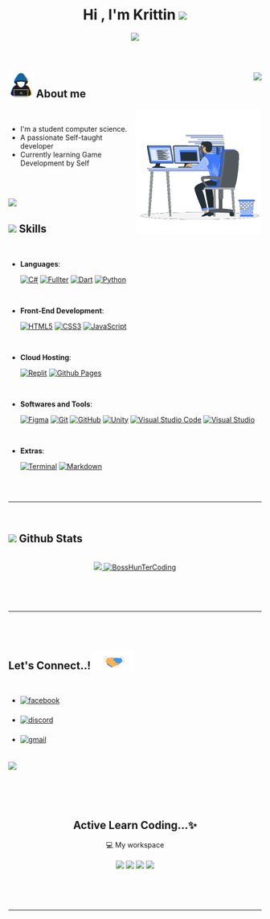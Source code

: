 <h1 align="center"><b>Hi , I'm Krittin </b><img src="https://media.giphy.com/media/hvRJCLFzcasrR4ia7z/giphy.gif" width="35"></h1>

<p align="center">
  <a href="https://github.com/DenverCoder1/readme-typing-svg">
    <img src="https://readme-typing-svg.herokuapp.com?font=Time+New+Roman&color=cyan&size=25&center=true&vCenter=true&width=600&height=100&lines=Love+to+learn+new+stuff..&hearts;++;Active+Learner/Researcher;Self-taught+Developer..<3;Game+Developer;Discord+Bot+Developer">
  </a>
</p>

<br>
	
## <img src = "https://github.com/0xAbdulKhalid/0xAbdulKhalid/raw/main/assets/mdImages/about_me.gif" width = 50px> About me <a href="https://github.com/antonkomarev/github-profile-views-counter"><img src = "https://komarev.com/ghpvc/?username=BossHunTerCoding&color=111111&style=for-the-badge&label=visitors" align="right"></a>

<img align="right" src="https://github.com/0xAbdulKhalid/0xAbdulKhalid/raw/main/assets/mdImages/Right_Side.gif" width = 250px>

<br>

- I'm a student computer science.
- A passionate Self-taught developer
- Currently learning Game Development by Self

<br><br>

<img src="https://user-images.githubusercontent.com/73097560/115834477-dbab4500-a447-11eb-908a-139a6edaec5c.gif">

<br>

## <img src="https://media2.giphy.com/media/QssGEmpkyEOhBCb7e1/giphy.gif?cid=ecf05e47a0n3gi1bfqntqmob8g9aid1oyj2wr3ds3mg700bl&rid=giphy.gif" width ="25"><b> Skills </b>

<br>

<p align="center">

- **Languages**:
  
  [![C#](https://img.shields.io/badge/C%23-239120.svg?style=for-the-badge&logo=csharp&logoColor=white)](https://learn.microsoft.com/en-us/dotnet/csharp/)
  [![Fullter](https://img.shields.io/badge/Fullter-02569B.svg?style=for-the-badge&logo=flutter&logoColor=white)](https://flutter.dev/)
  [![Dart](https://img.shields.io/badge/Dart-0175C2.svg?style=for-the-badge&logo=Dart&logoColor=white)](https://dart.dev/)
  [![Python](https://img.shields.io/badge/Python-3776AB.svg?style=for-the-badge&logo=python&logoColor=white)](https://www.python.org/)

<br>   
    
- **Front-End Development**:

  [![HTML5](https://img.shields.io/badge/HTML5-E34F26.svg?style=for-the-badge&logo=html5&logoColor=white)](https://www.w3schools.com/html/)
  [![CSS3](https://img.shields.io/badge/CSS-1572B6.svg?style=for-the-badge&logo=css3&logoColor=white)](https://www.w3schools.com/css/)
  [![JavaScript](https://img.shields.io/badge/JavaScript-F7DF1E.svg?style=for-the-badge&logo=javascript&logoColor=black)](https://www.javascript.com/)

<br>

- **Cloud Hosting**:
  
  [![Replit](https://img.shields.io/badge/replit-F26207.svg?style=for-the-badge&logo=replit&logoColor=white)](https://replit.com/~)
  [![Github Pages](https://img.shields.io/badge/GitHub%20Pages-222222.svg?style=for-the-badge&logo=githubpages&logoColor=white)](https://pages.github.com/)
    
<br>

- **Softwares and Tools**:

  [![Figma](https://img.shields.io/badge/Figma-F24E1E.svg?style=for-the-badge&logo=figma&logoColor=white)](https://www.figma.com/?fuid=)
  [![Git](https://img.shields.io/badge/git-F05033.svg?style=for-the-badge&logo=git&logoColor=white)](https://git-scm.com/)
  [![GitHub](https://img.shields.io/badge/github-121011.svg?style=for-the-badge&logo=github&logoColor=white)](https://github.com/)
  [![Unity](https://img.shields.io/badge/Unity-FFFFFF.svg?style=for-the-badge&logo=unity&logoColor=black)](https://unity.com/)
  [![Visual Studio Code](https://img.shields.io/badge/Visual%20Studio%20Code-0078d7.svg?style=for-the-badge&logo=visual-studio-code&logoColor=white)](https://code.visualstudio.com/)
  [![Visual Studio](https://img.shields.io/badge/Visual%20Studio-5C2D91.svg?style=for-the-badge&logo=visualstudio&logoColor=white)](https://visualstudio.microsoft.com/)

<br>

- **Extras**:

  [![Terminal](https://img.shields.io/badge/Terminal-054020?style=for-the-badge&logo=gnu-bash&logoColor=white)](https://en.wikipedia.org/wiki/The_Terminal)
  [![Markdown](https://img.shields.io/badge/markdown-000000.svg?style=for-the-badge&logo=markdown&logoColor=white)](https://www.markdownguide.org/)

</p>

<br><br>

---

<br>

## <img src="https://media.giphy.com/media/iY8CRBdQXODJSCERIr/giphy.gif" width="35"><b> Github Stats </b>

<br>

<div align="center">
  <a href="https://github.com/BossHunTerCoding/">
    <img src="https://github-readme-stats.vercel.app/api?username=BossHunTerCoding&include_all_commits=true&count_private=true&show_icons=true&line_height=20&title_color=7A7ADB&icon_color=2234AE&text_color=D3D3D3&bg_color=0,000000,130F40" width="450"/>
    <img src="https://github-readme-stats.vercel.app/api/top-langs?username=BossHunTerCoding&show_icons=true&locale=en&layout=compact&line_height=20&title_color=7A7ADB&icon_color=2234AE&text_color=D3D3D3&bg_color=0,000000,130F40" width="375"  alt="BossHunTerCoding"/>
  </a>
</div>

<br><br><br>

---

<br><br>

## <b> Let's Connect..! </b><img src="https://github.com/0xAbdulKhalid/0xAbdulKhalid/raw/main/assets/mdImages/handshake.gif" width ="80">

<br>

<div align='left'>
  <ul>
    <li>
      <a href="https://web.facebook.com/KrittinKT/" target="_blank">
        <img src="https://img.shields.io/badge/Facebook:%20BossHunTerCoding-1877F2?style=for-the-badge&logo=facebook&logoColor=white" alt=facebook style="margin-bottom: 5px;">
      </a>
    </li><br>
    <li>
      <a href="https://discord.com/users/543722480783851521" target="_blank">
        <img src="https://img.shields.io/badge/Discord:%20BossHunTerCoding-00acee.svg?color=1DA1F2&style=for-the-badge&logo=discord&logoColor=white" alt=discord style="margin-bottom: 5px;">
      </a>
    </li><br>
    <li>
      <a href="ktookrittinoo@gmail.com" target="_blank">
        <img src="https://img.shields.io/badge/Gmail:%20BossHunTerCoding-EA4335.svg?style=for-the-badge&logo=gmail&logoColor=white" alt=gmail style="margin-bottom: 5px;">
      </a>
    </li>
  </ul>
</div>

<br>

<img src="https://user-images.githubusercontent.com/73097560/115834477-dbab4500-a447-11eb-908a-139a6edaec5c.gif">

<br><br><br>

<div align='center'>

## <b>Active Learn Coding...✨</b>
<p align='center'>
  💻 My workspace<br/><br/>
  <img src="https://img.shields.io/badge/windows-%230078D6.svg?&style=for-the-badge&logo=windows&logoColor=white" />
  <img src="https://img.shields.io/badge/intel-core%20i7%208th-%230071C5.svg?&style=for-the-badge&logo=intel&logoColor=white" />
  <img src="https://img.shields.io/badge/RAM-16GB-%230071C5.svg?&style=for-the-badge&logoColor=white" />
  <img src="https://img.shields.io/badge/nvidia-RTX%202060-%2376B900.svg?&style=for-the-badge&logo=nvidia&logoColor=white" />
</p>

</div>

<br><br><br>

---

<br>

